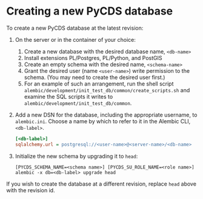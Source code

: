 # Creating a new PyCDS database

To create a new PyCDS database at the latest revision:

1. On the server or in the container of your choice:
   1. Create a new database with the desired database name, `<db-name>`
   1. Install extensions PL/Postgres, PL/Python, and PostGIS
   1. Create an empty schema with the desired name, `<schema-name>`
   1. Grant the desired user (name `<user-name>`) write permission to the schema.
      (You may need to create the desired user first.)
   1. For an example of such an arrangement, run the shell script
      `alembic/development/init_test_db/common/create_scripts.sh` and examine
      the SQL scripts it writes to `alembic/development/init_test_db/common`.

1. Add a new DSN for the database, including the appropriate username,
   to `alembic.ini`. Choose a name by which to refer to it in the Alembic CLI,
   `<db-label>`.

   ```ini
   [<db-label>]
   sqlalchemy.url = postgresql://<user-name>@<server-name>/<db-name>
   ```

1. Initialize the new schema by upgrading it to `head`:

   ```shell script
   [PYCDS_SCHEMA_NAME=<schema name>] [PYCDS_SU_ROLE_NAME=<role name>] alembic -x db=<db-label> upgrade head
   ```

If you wish to create the database at a different revision, replace `head` above  with the revision id.
